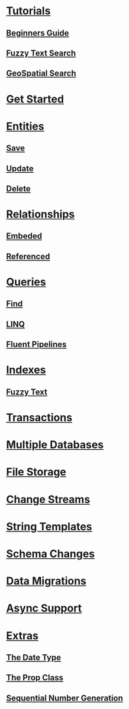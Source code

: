 # [Tutorials]()
## [Beginners Guide](https://dev.to/djnitehawk/tutorial-mongodb-with-c-the-easy-way-1g68)
## [Fuzzy Text Search](https://dev.to/djnitehawk/mongodb-fuzzy-text-search-with-c-the-easy-way-3l8j)
## [GeoSpatial Search](https://dev.to/djnitehawk/tutorial-geospatial-search-in-mongodb-the-easy-way-kbd)

# [Get Started](Get-Started.md)

# [Entities](Entities.md)
## [Save](Entities-Save.md)
## [Update](Entities-Update.md)
## [Delete](Entities-Delete.md)

# [Relationships](Relationships-Embeded.md)
## [Embeded](Relationships-Embeded.md)
## [Referenced](Relationships-Referenced.md)

# [Queries](Queries-Find.md)
## [Find](Queries-Find.md)
## [LINQ](Queries-Linq.md)
## [Fluent Pipelines](Queries-Pipelines.md)

# [Indexes](Indexes.md)
## [Fuzzy Text](Indexes-Fuzzy-Text-Search.md)

# [Transactions](Transactions.md)

# [Multiple Databases](Multiple-Databases.md)

# [File Storage](File-Storage.md)

# [Change Streams](Change-Streams.md)

# [String Templates](String-Templates.md)

# [Schema Changes](Schema-Changes.md)

# [Data Migrations](Data-Migrations.md)

# [Async Support](Async-Support.md)

# [Extras](Extras-Date.md)
## [The Date Type](Extras-Date.md)
## [The Prop Class](Extras-Prop.md)
## [Sequential Number Generation](Extras-Sequence.md)
